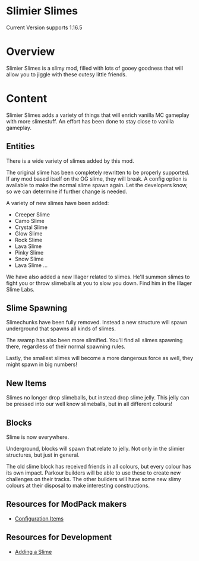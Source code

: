 # Slimier Slimes
Current Version supports 1.16.5

# Overview
Slimier Slimes is a slimy mod, filled with lots of gooey goodness that will allow you to jiggle with these cutesy little friends.

# Content
Slimier Slimes adds a variety of things that will enrich vanilla MC gameplay with more slimestuff. An effort has been done to stay close to vanilla gameplay.

## Entities
There is a wide variety of slimes added by this mod.

The original slime has been completely rewritten to be properly supported. If any mod based itself on the OG slime, they will break. A config option is available to make the normal slime spawn again. Let the developers know, so we can determine if further change is needed.

A variety of new slimes have been added:
- Creeper Slime
- Camo Slime
- Crystal Slime
- Glow Slime
- Rock Slime
- Lava Slime
- Pinky Slime
- Snow Slime
- Lava Slime
...
  
We have also added a new Illager related to slimes. He'll summon slimes to fight you or throw slimeballs at you to slow you down. Find him in the Illager Slime Labs.

## Slime Spawning
Slimechunks have been fully removed. Instead a new structure will spawn underground that spawns all kinds of slimes.

The swamp has also been more slimified. You'll find all slimes spawning there, regardless of their normal spawning rules.

Lastly, the smallest slimes will become a more dangerous force as well, they might spawn in big numbers!

## New Items
Slimes no longer drop slimeballs, but instead drop slime jelly. This jelly can be pressed into our well know slimeballs, but in all different colours!

## Blocks
Slime is now everywhere.

Underground, blocks will spawn that relate to jelly. Not only in the slimier structures, but just in general.

The old slime block has received friends in all colours, but every colour has its own impact. Parkour builders will be able to use these to create new challenges on their tracks. The other builders will have some new slimy colours at their disposal to make interesting constructions.

## Resources for ModPack makers
- [Configuration Items](doc/configuration.md)

## Resources for Development
- [Adding a Slime](doc/AddingSlime.md)